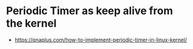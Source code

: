 # Periodic Timer as keep alive from the kernel

* https://qnaplus.com/how-to-implement-periodic-timer-in-linux-kernel/


